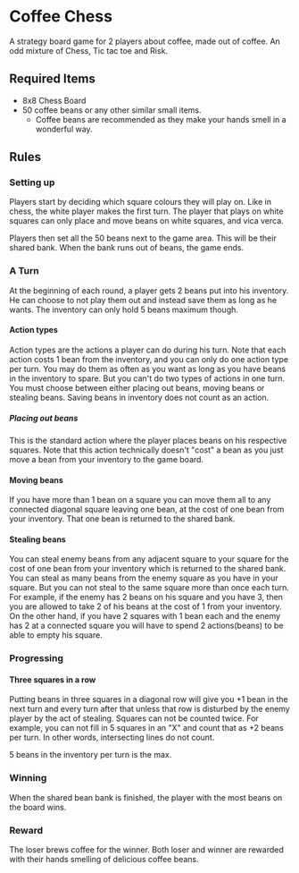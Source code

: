 # Coffee Chess
A strategy board game for 2 players about coffee, made out of coffee. An odd mixture of Chess, Tic tac toe and Risk.

## Required Items
- 8x8 Chess Board
- 50 coffee beans or any other similar small items. 
	- Coffee beans are recommended as they make your hands smell in a wonderful way.

## Rules

### Setting up
Players start by deciding which square colours they will play on. Like in chess, the white player makes the first turn. The player that plays on white squares can only place and move beans on white squares, and vica verca.

Players then set all the 50 beans next to the game area. This will be their shared bank. When the bank runs out of beans, the game ends.

### A Turn
At the beginning of each round, a player gets 2 beans put into his inventory. He can choose to not play them out and instead save them as long as he wants. The inventory can only hold 5 beans maximum though.

#### Action types
Action types are the actions a player can do during his turn. Note that each action costs 1 bean from the inventory, and you can only do one action type per turn. You may do them as often as you want as long as you have beans in the inventory to spare. But you can't do two types of actions in one turn. You must choose between either placing out beans, moving beans or stealing beans. Saving beans in inventory does not count as an action.

##### Placing out beans
This is the standard action where the player places beans on his respective squares. Note that this action technically doesn't "cost" a bean as you just move a bean from your inventory to the game board.

#### Moving beans
If you have more than 1 bean on a square you can move them all to any connected diagonal square leaving one bean, at the cost of one bean from your inventory. That one bean is returned to the shared bank.

#### Stealing beans
You can steal enemy beans from any adjacent square to your square for the cost of one bean from your inventory which is returned to the shared bank. You can steal as many beans from the enemy square as you have in your square. But you can not steal to the same square more than once each turn. For example, if the enemy has 2 beans on his square and you have 3, then you are allowed to take 2 of his beans at the cost of 1 from your inventory. On the other hand, if you have 2 squares with 1 bean each and the enemy has 2 at a connected square you will have to spend 2 actions(beans) to be able to empty his square.

### Progressing

#### Three squares in a row
Putting beans in three squares in a diagonal row will give you +1 bean in the next turn and every turn after that unless that row is disturbed by the enemy player by the act of stealing. Squares can not be counted twice. For example, you can not fill in 5 squares in an "X" and count that as +2 beans per turn. In other words, intersecting lines do not count.

5 beans in the inventory per turn is the max.

### Winning 
When the shared bean bank is finished, the player with the most beans on the board wins.
	
### Reward
The loser brews coffee for the winner. Both loser and winner are rewarded with their hands smelling of delicious coffee beans.